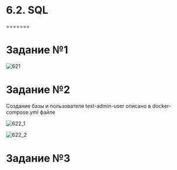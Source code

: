 # 6.2. SQL
=======

# Задание №1

![621](https://user-images.githubusercontent.com/93032289/160243885-3fd153c8-7f7b-4b41-bbd8-09686ea2733c.jpg)

# Задание №2

Создание базы и пользователя test-admin-user описано в docker-compose.yml файле

![622_1](https://user-images.githubusercontent.com/93032289/160245820-a4ece2d5-9b5a-43f0-b147-fe894da8663b.jpg)

![622_2](https://user-images.githubusercontent.com/93032289/160245822-c1db8ae4-c157-4456-981d-64033c629a2d.jpg)

# Задание №3

